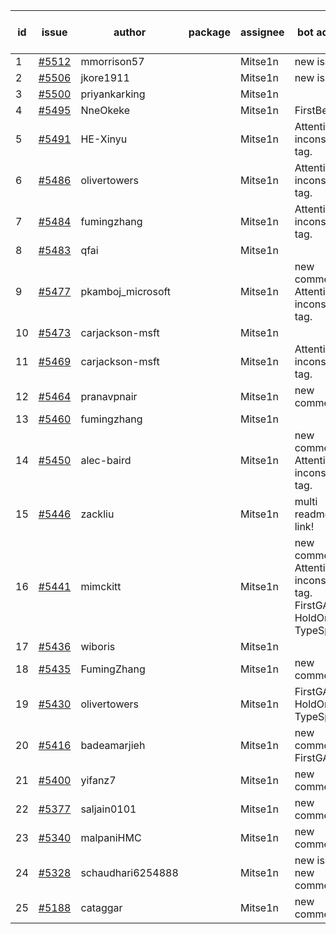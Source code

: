 | id | issue | author | package | assignee | bot advice | created date of issue | target release date | date from target |
| ------ | ------ | ------ | ------ | ------ | ------ | ------ | ------ | :-----: |
| 1 | [#5512](https://github.com/Azure/sdk-release-request/issues/5512) | mmorrison57 |  | Mitse1n | new issue. | 09-18 | 10-25 |  |
| 2 | [#5506](https://github.com/Azure/sdk-release-request/issues/5506) | jkore1911 |  | Mitse1n | new issue. | 09-16 | 10-24 |  |
| 3 | [#5500](https://github.com/Azure/sdk-release-request/issues/5500) | priyankarking |  | Mitse1n |  | 09-13 | 09-27 |  |
| 4 | [#5495](https://github.com/Azure/sdk-release-request/issues/5495) | NneOkeke |  | Mitse1n | FirstBeta. | 09-13 | 09-27 |  |
| 5 | [#5491](https://github.com/Azure/sdk-release-request/issues/5491) | HE-Xinyu |  | Mitse1n | Attention to inconsistent tag. | 09-13 | 10-24 |  |
| 6 | [#5486](https://github.com/Azure/sdk-release-request/issues/5486) | olivertowers |  | Mitse1n | Attention to inconsistent tag. | 09-12 | 09-27 |  |
| 7 | [#5484](https://github.com/Azure/sdk-release-request/issues/5484) | fumingzhang |  | Mitse1n | Attention to inconsistent tag. | 09-12 | 09-26 |  |
| 8 | [#5483](https://github.com/Azure/sdk-release-request/issues/5483) | qfai |  | Mitse1n |  | 09-12 | 09-26 |  |
| 9 | [#5477](https://github.com/Azure/sdk-release-request/issues/5477) | pkamboj_microsoft |  | Mitse1n | new comment. Attention to inconsistent tag. | 09-10 | 09-26 |  |
| 10 | [#5473](https://github.com/Azure/sdk-release-request/issues/5473) | carjackson-msft |  | Mitse1n |  | 09-09 | 09-27 |  |
| 11 | [#5469](https://github.com/Azure/sdk-release-request/issues/5469) | carjackson-msft |  | Mitse1n | Attention to inconsistent tag. | 09-09 | 09-27 |  |
| 12 | [#5464](https://github.com/Azure/sdk-release-request/issues/5464) | pranavpnair |  | Mitse1n | new comment. | 09-06 | 09-27 |  |
| 13 | [#5460](https://github.com/Azure/sdk-release-request/issues/5460) | fumingzhang |  | Mitse1n |  | 09-02 | 09-26 |  |
| 14 | [#5450](https://github.com/Azure/sdk-release-request/issues/5450) | alec-baird |  | Mitse1n | new comment. Attention to inconsistent tag. | 08-30 | 09-27 |  |
| 15 | [#5446](https://github.com/Azure/sdk-release-request/issues/5446) | zackliu |  | Mitse1n | multi readme link! | 08-26 | 09-26 |  |
| 16 | [#5441](https://github.com/Azure/sdk-release-request/issues/5441) | mimckitt |  | Mitse1n | new comment. Attention to inconsistent tag. FirstGA. HoldOn. TypeSpec. | 08-22 | 09-27 |  |
| 17 | [#5436](https://github.com/Azure/sdk-release-request/issues/5436) | wiboris |  | Mitse1n |  | 08-22 | 09-27 |  |
| 18 | [#5435](https://github.com/Azure/sdk-release-request/issues/5435) | FumingZhang |  | Mitse1n | new comment. | 08-22 | 09-26 |  |
| 19 | [#5430](https://github.com/Azure/sdk-release-request/issues/5430) | olivertowers |  | Mitse1n | FirstGA. HoldOn. TypeSpec. | 08-19 | 09-27 |  |
| 20 | [#5416](https://github.com/Azure/sdk-release-request/issues/5416) | badeamarjieh |  | Mitse1n | new comment. FirstGA. | 08-12 | 09-26 |  |
| 21 | [#5400](https://github.com/Azure/sdk-release-request/issues/5400) | yifanz7 |  | Mitse1n | new comment. | 08-07 | 09-27 |  |
| 22 | [#5377](https://github.com/Azure/sdk-release-request/issues/5377) | saljain0101 |  | Mitse1n | new comment. | 07-26 | 09-26 |  |
| 23 | [#5340](https://github.com/Azure/sdk-release-request/issues/5340) | malpaniHMC |  | Mitse1n | new comment. | 07-18 | 08-23 |  |
| 24 | [#5328](https://github.com/Azure/sdk-release-request/issues/5328) | schaudhari6254888 |  | Mitse1n | new issue. new comment. | 07-10 | 08-23 |  |
| 25 | [#5188](https://github.com/Azure/sdk-release-request/issues/5188) | cataggar |  | Mitse1n | new comment. | 05-08 | 09-26 |  |
